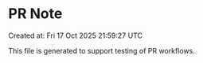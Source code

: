 # PR Note

Created at: Fri 17 Oct 2025 21:59:27 UTC

This file is generated to support testing of PR workflows.
